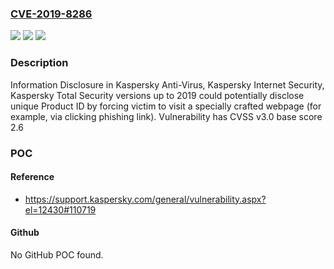 ### [CVE-2019-8286](https://cve.mitre.org/cgi-bin/cvename.cgi?name=CVE-2019-8286)
![](https://img.shields.io/static/v1?label=Product&message=Kaspersky%20Anti-Virus%2C%20Kaspersky%20Internet%20Security%2C%20Kaspersky%20Total%20Security&color=blue)
![](https://img.shields.io/static/v1?label=Version&message=n%2Fa&color=blue)
![](https://img.shields.io/static/v1?label=Vulnerability&message=Information%20Disclosure&color=brighgreen)

### Description

Information Disclosure in Kaspersky Anti-Virus, Kaspersky Internet Security, Kaspersky Total Security versions up to 2019 could potentially disclose unique Product ID by forcing victim to visit a specially crafted webpage (for example, via clicking phishing link). Vulnerability has CVSS v3.0 base score 2.6

### POC

#### Reference
- https://support.kaspersky.com/general/vulnerability.aspx?el=12430#110719

#### Github
No GitHub POC found.

